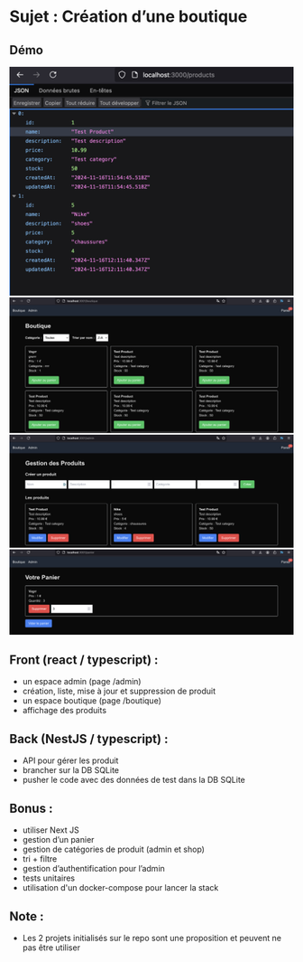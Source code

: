 # Sujet : Création d’une boutique

## Démo
![Alt text](front/public/result1.png)
![Alt text](front/public/result2.png)
![Alt text](front/public/result3.png)
![Alt text](front/public/result4.png)


## Front (react / typescript) :
* un espace admin (page /admin)
* création, liste, mise à jour et suppression de produit
* un espace boutique (page /boutique)
* affichage des produits

## Back (NestJS / typescript) :
* API pour gérer les produit
* brancher sur la DB SQLite
* pusher le code avec des données de test dans la DB SQLite

## Bonus :
* utiliser Next JS
* gestion d’un panier
* gestion de catégories de produit (admin et shop)
* tri + filtre
* gestion d’authentification pour l’admin
* tests unitaires
* utilisation d'un docker-compose pour lancer la stack


## Note :
* Les 2 projets initialisés sur le repo sont une proposition et peuvent ne pas être utiliser
